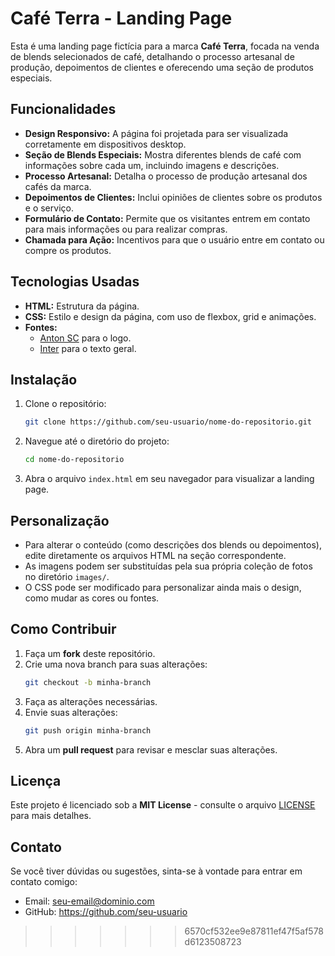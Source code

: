# Café Terra - Landing Page

Esta é uma landing page fictícia para a marca **Café Terra**, focada na venda de blends selecionados de café, detalhando o processo artesanal de produção, depoimentos de clientes e oferecendo uma seção de produtos especiais.

## Funcionalidades

- **Design Responsivo:** A página foi projetada para ser visualizada corretamente em dispositivos desktop.
- **Seção de Blends Especiais:** Mostra diferentes blends de café com informações sobre cada um, incluindo imagens e descrições.
- **Processo Artesanal:** Detalha o processo de produção artesanal dos cafés da marca.
- **Depoimentos de Clientes:** Inclui opiniões de clientes sobre os produtos e o serviço.
- **Formulário de Contato:** Permite que os visitantes entrem em contato para mais informações ou para realizar compras.
- **Chamada para Ação:** Incentivos para que o usuário entre em contato ou compre os produtos.

## Tecnologias Usadas

- **HTML:** Estrutura da página.
- **CSS:** Estilo e design da página, com uso de flexbox, grid e animações.
- **Fontes:** 
  - [Anton SC](https://fonts.google.com/specimen/Anton+SC) para o logo.
  - [Inter](https://fonts.google.com/specimen/Inter) para o texto geral.
  
## Instalação

1. Clone o repositório:
    ```bash
    git clone https://github.com/seu-usuario/nome-do-repositorio.git
    ```
   
2. Navegue até o diretório do projeto:
    ```bash
    cd nome-do-repositorio
    ```

3. Abra o arquivo `index.html` em seu navegador para visualizar a landing page.

## Personalização

- Para alterar o conteúdo (como descrições dos blends ou depoimentos), edite diretamente os arquivos HTML na seção correspondente.
- As imagens podem ser substituídas pela sua própria coleção de fotos no diretório `images/`.
- O CSS pode ser modificado para personalizar ainda mais o design, como mudar as cores ou fontes.

## Como Contribuir

1. Faça um **fork** deste repositório.
2. Crie uma nova branch para suas alterações:
    ```bash
    git checkout -b minha-branch
    ```
3. Faça as alterações necessárias.
4. Envie suas alterações:
    ```bash
    git push origin minha-branch
    ```
5. Abra um **pull request** para revisar e mesclar suas alterações.

## Licença

Este projeto é licenciado sob a **MIT License** - consulte o arquivo [LICENSE](LICENSE) para mais detalhes.

## Contato

Se você tiver dúvidas ou sugestões, sinta-se à vontade para entrar em contato comigo:
- Email: seu-email@dominio.com
- GitHub: https://github.com/seu-usuario



>>>>>>> 6570cf532ee9e87811ef47f5af578d6123508723
